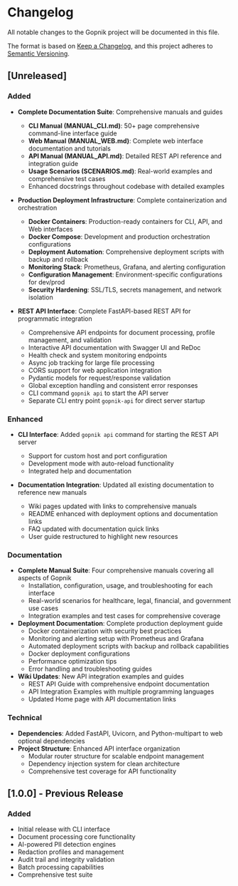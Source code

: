 # Changelog

All notable changes to the Gopnik project will be documented in this file.

The format is based on [Keep a Changelog](https://keepachangelog.com/en/1.0.0/),
and this project adheres to [Semantic Versioning](https://semver.org/spec/v2.0.0.html).

## [Unreleased]

### Added
- **Complete Documentation Suite**: Comprehensive manuals and guides
  - **CLI Manual (MANUAL_CLI.md)**: 50+ page comprehensive command-line interface guide
  - **Web Manual (MANUAL_WEB.md)**: Complete web interface documentation and tutorials
  - **API Manual (MANUAL_API.md)**: Detailed REST API reference and integration guide
  - **Usage Scenarios (SCENARIOS.md)**: Real-world examples and comprehensive test cases
  - Enhanced docstrings throughout codebase with detailed examples

- **Production Deployment Infrastructure**: Complete containerization and orchestration
  - **Docker Containers**: Production-ready containers for CLI, API, and Web interfaces
  - **Docker Compose**: Development and production orchestration configurations
  - **Deployment Automation**: Comprehensive deployment scripts with backup and rollback
  - **Monitoring Stack**: Prometheus, Grafana, and alerting configuration
  - **Configuration Management**: Environment-specific configurations for dev/prod
  - **Security Hardening**: SSL/TLS, secrets management, and network isolation

- **REST API Interface**: Complete FastAPI-based REST API for programmatic integration
  - Comprehensive API endpoints for document processing, profile management, and validation
  - Interactive API documentation with Swagger UI and ReDoc
  - Health check and system monitoring endpoints
  - Async job tracking for large file processing
  - CORS support for web application integration
  - Pydantic models for request/response validation
  - Global exception handling and consistent error responses
  - CLI command `gopnik api` to start the API server
  - Separate CLI entry point `gopnik-api` for direct server startup

### Enhanced
- **CLI Interface**: Added `gopnik api` command for starting the REST API server
  - Support for custom host and port configuration
  - Development mode with auto-reload functionality
  - Integrated help and documentation

- **Documentation Integration**: Updated all existing documentation to reference new manuals
  - Wiki pages updated with links to comprehensive manuals
  - README enhanced with deployment options and documentation links
  - FAQ updated with documentation quick links
  - User guide restructured to highlight new resources

### Documentation
- **Complete Manual Suite**: Four comprehensive manuals covering all aspects of Gopnik
  - Installation, configuration, usage, and troubleshooting for each interface
  - Real-world scenarios for healthcare, legal, financial, and government use cases
  - Integration examples and test cases for comprehensive coverage
- **Deployment Documentation**: Complete production deployment guide
  - Docker containerization with security best practices
  - Monitoring and alerting setup with Prometheus and Grafana
  - Automated deployment scripts with backup and rollback capabilities
  - Docker deployment configurations
  - Performance optimization tips
  - Error handling and troubleshooting guides
- **Wiki Updates**: New API integration examples and guides
  - REST API Guide with comprehensive endpoint documentation
  - API Integration Examples with multiple programming languages
  - Updated Home page with API documentation links

### Technical
- **Dependencies**: Added FastAPI, Uvicorn, and Python-multipart to web optional dependencies
- **Project Structure**: Enhanced API interface organization
  - Modular router structure for scalable endpoint management
  - Dependency injection system for clean architecture
  - Comprehensive test coverage for API functionality

## [1.0.0] - Previous Release

### Added
- Initial release with CLI interface
- Document processing core functionality
- AI-powered PII detection engines
- Redaction profiles and management
- Audit trail and integrity validation
- Batch processing capabilities
- Comprehensive test suite